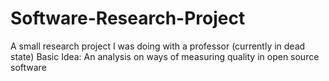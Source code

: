 # Software-Research-Project

A small research project I was doing with a professor (currently in dead state)
Basic Idea: An analysis on ways of measuring quality in open source software
